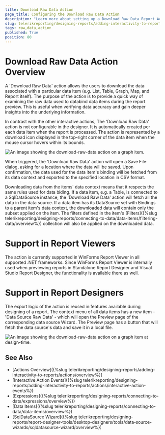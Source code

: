 ```yaml
---
title: Download Raw Data Action
page_title: Configuring the Download Raw Data Action 
description: "Learn more about setting up a Download Raw Data Report Action and how to utilize the Report Viewer interactive action event handlers to apply changes at runtime."
slug: telerikreporting/designing-reports/adding-interactivity-to-reports/actions/download-rawdata-action
tags: raw,data,action
published: True
position: 80
---
```


# Download Raw Data Action Overview

A 'Download Raw Data' action allows the users to download the data associated with a particular data item (e.g. List, Table, Graph, Map, and Report itself). The purpose of the action is to provide a quick way of examining the raw data used to databind data items during the report preview. This is useful when verifying data accuracy and gain deeper insights into the underlying information.

In contrast with the other interactive actions, The 'Download Raw Data' action is not configurable in the designer. It is automatically created per each data item when the report is processed. The action is represented by a download icon displayed in the top-right corner of the data item when the mouse cursor hovers within its bounds.

![An image showing the download-raw-data action on a graph item.](images/download-raw-data-action-on-graph.png)


When triggered, the 'Download Raw Data' action will open a Save File dialog, asking for a location where the data will be saved. Upon confirmation, the data used for the data item's binding will be fetched from its data context and exported to the specified location in CSV format. 

Downloading data from the items' data context means that it respects the same rules used for data biding. If a data item, e.g. a Table, is connected to a SqlDataSource instance, the 'Download Raw Data' action will fetch all the data in the data source. If a data item has its DataSource set with Bindings to a parent item's data context, the downloaded data will contain only the subset applied on the item.
The filters defined in the item's [Filters]({%slug telerikreporting/designing-reports/connecting-to-data/data-items/filtering-data/overview%}) collection will also be applied on the downloaded data.

# Support in Report Viewers

The action is currently supported in WinForms Report Viewer in all supported .NET frameworks. Since WinForms Report Viewer is internally used when previewing reports in Standalone Report Designer and Visual Studio Report Designer, the functionality is available there as well.

# Support in Report Designers
 The export logic of the action is reused in features available during designing of a report. The context menu of all data items has a new item - 'Data Source Raw Data' - which will open the Preview page of the corresponding data source Wizard. The Preview page has a button that will fetch the data source's data and save it in a local file.

![An image showing the download-raw-data action on a graph item at design-time.](images/download-raw-data-action-designer-context-menu.png)

## See Also

 * [Actions Overview]({%slug telerikreporting/designing-reports/adding-interactivity-to-reports/actions/overview%}) 
 * [Interactive Action Events]({%slug telerikreporting/designing-reports/adding-interactivity-to-reports/actions/interactive-action-events%}) 
 * [Expressions]({%slug telerikreporting/designing-reports/connecting-to-data/expressions/overview%})
 * [Data Items]({%slug telerikreporting/designing-reports/connecting-to-data/data-items/overview%})
 * [SqlDataSource Wizard]({%slug telerikreporting/designing-reports/report-designer-tools/desktop-designers/tools/data-source-wizards/sqldatasource-wizard/overview%})
